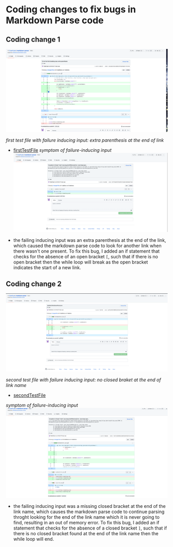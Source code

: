 
# Coding changes to fix bugs in Markdown Parse code
## Coding change 1
![Image](FirstChange.png)

*first test file with failure inducing input: extra parenthesis at the end of link*

* [firstTestFile](newTest-file.md)
*symptom of failure-inducing input*
![Image](FirstFail.png)

* the failing inducing input was an extra parenthesis at the end of the link, which caused the markdown parse code to look for another link when there wasn't one present. To fix this bug, I added an if statement that checks for the absence of an open bracket `[`, such that if there is no open bracket then the while loop will break as the open bracket indicates the start of a new link.


## Coding change 2
![Image](SecondChange.png)

*second test file with failure inducing input: no closed braket at the end of link name*

* [secondTestFile](https://github.com/Evan1Lam/markdown-parser/blob/main/newTest2-file.md)

*symptom of failure-inducing input*
![Image](SecondFail.png)

* the failing inducing input was a missing closed bracket at the end of the link name, which causes the markdown parse code to continue parsing throght looking for the end of the link name which it is never going to find, resulting in an out of memory error. To fix this bug, I added an if statement that checks for the absence of a closed bracket `]`, such that if there is no closed bracket found at the end of the link name then the while loop will end. 
